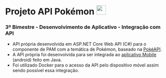 # Projeto API Pokémon <img height="30em" src="http://pa1.narvii.com/6332/7c6747057319d532c720fe79d1a440b2982150a1_00.gif">
### 3º Bimestre - Desenvolvimento de Aplicativo - Integração com API
- API própria desenvolvida em ASP.NET Core Web API (C#) para o componente de PAM com a temática de Pokémon, baseado na [PokéAPI](https://pokeapi.co/docs/v2#pokemon).
- A API própria foi desenvolvida para ser integrada ao [aplicativo Mobile](https://github.com/PaoDeFamilia/PamAppAPI) (android) feito em Java.
- Foi utilizado Docker para o acesso da API pelo dispositivo móvel assim sendo possível essa integração.
<br>
